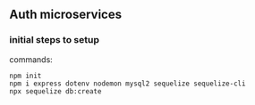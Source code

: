 ## Auth microservices

### initial steps to setup

commands:
```
npm init
npm i express dotenv nodemon mysql2 sequelize sequelize-cli
npx sequelize db:create
```